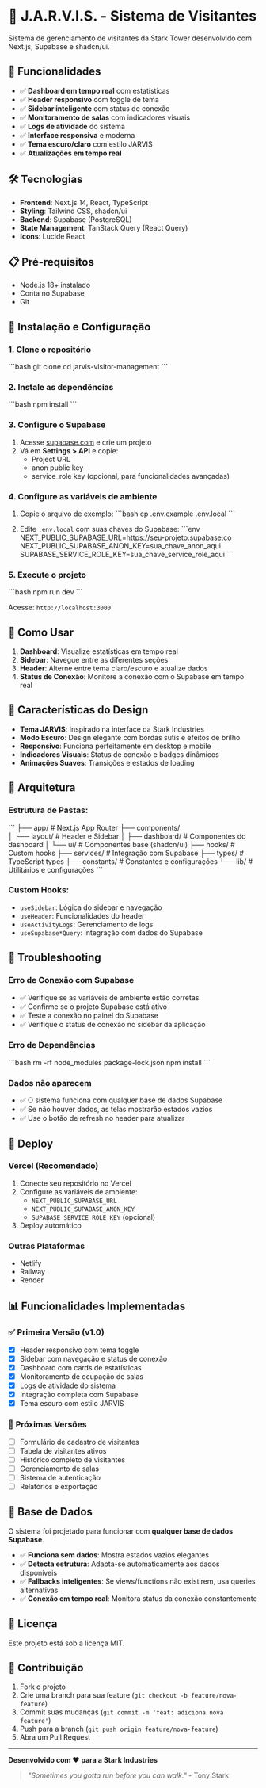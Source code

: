 # 🤖 J.A.R.V.I.S. - Sistema de Visitantes

Sistema de gerenciamento de visitantes da Stark Tower desenvolvido com Next.js, Supabase e shadcn/ui.

## 🚀 Funcionalidades

- ✅ **Dashboard em tempo real** com estatísticas
- ✅ **Header responsivo** com toggle de tema
- ✅ **Sidebar inteligente** com status de conexão
- ✅ **Monitoramento de salas** com indicadores visuais
- ✅ **Logs de atividade** do sistema
- ✅ **Interface responsiva** e moderna
- ✅ **Tema escuro/claro** com estilo JARVIS
- ✅ **Atualizações em tempo real**

## 🛠️ Tecnologias

- **Frontend**: Next.js 14, React, TypeScript
- **Styling**: Tailwind CSS, shadcn/ui
- **Backend**: Supabase (PostgreSQL)
- **State Management**: TanStack Query (React Query)
- **Icons**: Lucide React

## 📋 Pré-requisitos

- Node.js 18+ instalado
- Conta no Supabase
- Git

## 🚀 Instalação e Configuração

### 1. Clone o repositório

\`\`\`bash
git clone <url-do-repositorio>
cd jarvis-visitor-management
\`\`\`

### 2. Instale as dependências

\`\`\`bash
npm install
\`\`\`

### 3. Configure o Supabase

1. Acesse [supabase.com](https://supabase.com) e crie um projeto
2. Vá em **Settings > API** e copie:
   - Project URL
   - anon public key
   - service_role key (opcional, para funcionalidades avançadas)

### 4. Configure as variáveis de ambiente

1. Copie o arquivo de exemplo:
   \`\`\`bash
   cp .env.example .env.local
   \`\`\`

2. Edite `.env.local` com suas chaves do Supabase:
   \`\`\`env
   NEXT_PUBLIC_SUPABASE_URL=https://seu-projeto.supabase.co
   NEXT_PUBLIC_SUPABASE_ANON_KEY=sua_chave_anon_aqui
   SUPABASE_SERVICE_ROLE_KEY=sua_chave_service_role_aqui
   \`\`\`

### 5. Execute o projeto

\`\`\`bash
npm run dev
\`\`\`

Acesse: `http://localhost:3000`

## 📱 Como Usar

1. **Dashboard**: Visualize estatísticas em tempo real
2. **Sidebar**: Navegue entre as diferentes seções
3. **Header**: Alterne entre tema claro/escuro e atualize dados
4. **Status de Conexão**: Monitore a conexão com o Supabase em tempo real

## 🎨 Características do Design

- **Tema JARVIS**: Inspirado na interface da Stark Industries
- **Modo Escuro**: Design elegante com bordas sutis e efeitos de brilho
- **Responsivo**: Funciona perfeitamente em desktop e mobile
- **Indicadores Visuais**: Status de conexão e badges dinâmicos
- **Animações Suaves**: Transições e estados de loading

## 🔧 Arquitetura

### **Estrutura de Pastas:**

\`\`\`
├── app/ # Next.js App Router
├── components/  
│ ├── layout/ # Header e Sidebar
│ ├── dashboard/ # Componentes do dashboard
│ └── ui/ # Componentes base (shadcn/ui)
├── hooks/ # Custom hooks
├── services/ # Integração com Supabase
├── types/ # TypeScript types
├── constants/ # Constantes e configurações
└── lib/ # Utilitários e configurações
\`\`\`

### **Custom Hooks:**

- `useSidebar`: Lógica do sidebar e navegação
- `useHeader`: Funcionalidades do header
- `useActivityLogs`: Gerenciamento de logs
- `useSupabase*Query`: Integração com dados do Supabase

## 🔧 Troubleshooting

### Erro de Conexão com Supabase

- ✅ Verifique se as variáveis de ambiente estão corretas
- ✅ Confirme se o projeto Supabase está ativo
- ✅ Teste a conexão no painel do Supabase
- ✅ Verifique o status de conexão no sidebar da aplicação

### Erro de Dependências

\`\`\`bash
rm -rf node_modules package-lock.json
npm install
\`\`\`

### Dados não aparecem

- ✅ O sistema funciona com qualquer base de dados Supabase
- ✅ Se não houver dados, as telas mostrarão estados vazios
- ✅ Use o botão de refresh no header para atualizar

## 🚀 Deploy

### Vercel (Recomendado)

1. Conecte seu repositório no Vercel
2. Configure as variáveis de ambiente:
   - `NEXT_PUBLIC_SUPABASE_URL`
   - `NEXT_PUBLIC_SUPABASE_ANON_KEY`
   - `SUPABASE_SERVICE_ROLE_KEY` (opcional)
3. Deploy automático

### Outras Plataformas

- Netlify
- Railway
- Render

## 📊 Funcionalidades Implementadas

### ✅ **Primeira Versão (v1.0)**

- [x] Header responsivo com tema toggle
- [x] Sidebar com navegação e status de conexão
- [x] Dashboard com cards de estatísticas
- [x] Monitoramento de ocupação de salas
- [x] Logs de atividade do sistema
- [x] Integração completa com Supabase
- [x] Tema escuro com estilo JARVIS

### 🚧 **Próximas Versões**

- [ ] Formulário de cadastro de visitantes
- [ ] Tabela de visitantes ativos
- [ ] Histórico completo de visitantes
- [ ] Gerenciamento de salas
- [ ] Sistema de autenticação
- [ ] Relatórios e exportação

## 🎯 **Base de Dados**

O sistema foi projetado para funcionar com **qualquer base de dados Supabase**.

- ✅ **Funciona sem dados**: Mostra estados vazios elegantes
- ✅ **Detecta estrutura**: Adapta-se automaticamente aos dados disponíveis
- ✅ **Fallbacks inteligentes**: Se views/functions não existirem, usa queries alternativas
- ✅ **Conexão em tempo real**: Monitora status da conexão constantemente

## 📄 Licença

Este projeto está sob a licença MIT.

## 🤝 Contribuição

1. Fork o projeto
2. Crie uma branch para sua feature (`git checkout -b feature/nova-feature`)
3. Commit suas mudanças (`git commit -m 'feat: adiciona nova feature'`)
4. Push para a branch (`git push origin feature/nova-feature`)
5. Abra um Pull Request

---

**Desenvolvido com ❤️ para a Stark Industries**

> _"Sometimes you gotta run before you can walk."_ - Tony Stark
